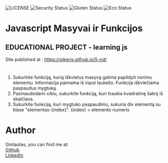 ![LICENSE](https://img.shields.io/badge/license-MIT-blue.svg?style=flat-square)
![Security Status](https://img.shields.io/security-headers?label=Security&url=https%3A%2F%2Fgithub.com&style=flat-square)
![Gluten Status](https://img.shields.io/badge/Gluten-Free-green.svg)
![Eco Status](https://img.shields.io/badge/ECO-Friendly-green.svg)

# Javascript Masyvai ir Funkcijos

## EDUCATIONAL PROJECT - learning js


Site published at : https://gikeris.github.io/5-nd/

#
1. Sukurkite funkciją, kurią iškvietus masyvą galima papildyti norimu elementu.
Informacija paimama iš input laukelio. Funkcija iškviečiama paspaudus mygtuką.
2. Pasinaudodami ciklu, sukurkite funkciją, kuri traukia kvadratinę šaknį iš skaičiaus.
3. Sukurkite funkciją, kuri mygtuko paspaudimu, sukuria div elementą su klase "elementas-{index}". {index} = elemento numeris

# Author

Gintautas, you can find me at:  
[Github](https://github.com/gikeris)  
[LinkedIn](https://www.linkedin.com/in/gintautas-kondra%C5%A1evi%C4%8Dius-707b84207/)